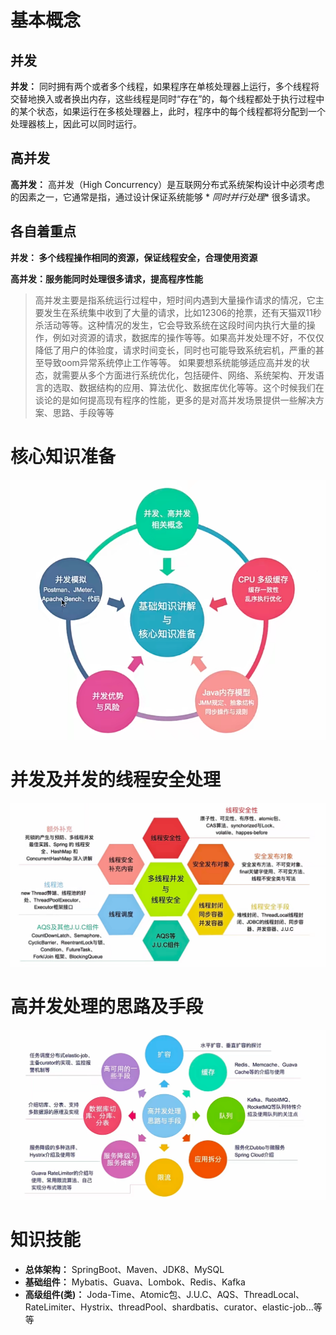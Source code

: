 # 基本概念

## 并发

**并发：**
同时拥有两个或者多个线程，如果程序在单核处理器上运行，多个线程将交替地换入或者换出内存，这些线程是同时“存在”的，每个线程都处于执行过程中的某个状态，如果运行在多核处理器上，此时，程序中的每个线程都将分配到一个处理器核上，因此可以同时运行。

## 高并发

**高并发：** 高并发（High Concurrency）是互联网分布式系统架构设计中必须考虑的因素之一，它通常是指，通过设计保证系统能够 *
*同时并行处理** 很多请求。

## 各自着重点

**并发： 多个线程操作相同的资源，保证线程安全，合理使用资源**

**高并发：服务能同时处理很多请求，提高程序性能**

> 高并发主要是指系统运行过程中，短时间内遇到大量操作请求的情况，它主要发生在系统集中收到了大量的请求，比如12306的抢票，还有天猫双11秒杀活动等等。这种情况的发生，它会导致系统在这段时间内执行大量的操作，例如对资源的请求，数据库的操作等等。如果高并发处理不好，不仅仅降低了用户的体验度，请求时间变长，同时也可能导致系统宕机，严重的甚至导致oom异常系统停止工作等等。
> 如果要想系统能够适应高并发的状态，就需要从多个方面进行系统优化，包括硬件、网络、系统架构、开发语言的选取、数据结构的应用、算法优化、数据库优化等等。这个时候我们在谈论的是如何提高现有程序的性能，更多的是对高并发场景提供一些解决方案、思路、手段等等

# 核心知识准备

![1.3核心知识准备.png](imgs/1.3%E6%A0%B8%E5%BF%83%E7%9F%A5%E8%AF%86%E5%87%86%E5%A4%87.png)

# 并发及并发的线程安全处理

![1.3并发与并发的线程安全处理.png](imgs/1.3%E5%B9%B6%E5%8F%91%E4%B8%8E%E5%B9%B6%E5%8F%91%E7%9A%84%E7%BA%BF%E7%A8%8B%E5%AE%89%E5%85%A8%E5%A4%84%E7%90%86.png)

# 高并发处理的思路及手段

![1.3高并发处理的思路及手段.png](imgs/1.3%E9%AB%98%E5%B9%B6%E5%8F%91%E5%A4%84%E7%90%86%E7%9A%84%E6%80%9D%E8%B7%AF%E5%8F%8A%E6%89%8B%E6%AE%B5.png)

# 知识技能

- **总体架构：** SpringBoot、Maven、JDK8、MySQL
- **基础组件：** Mybatis、Guava、Lombok、Redis、Kafka
- **高级组件(类)：**
  Joda-Time、Atomic包、J.U.C、AQS、ThreadLocal、RateLimiter、Hystrix、threadPool、shardbatis、curator、elastic-job...等等
